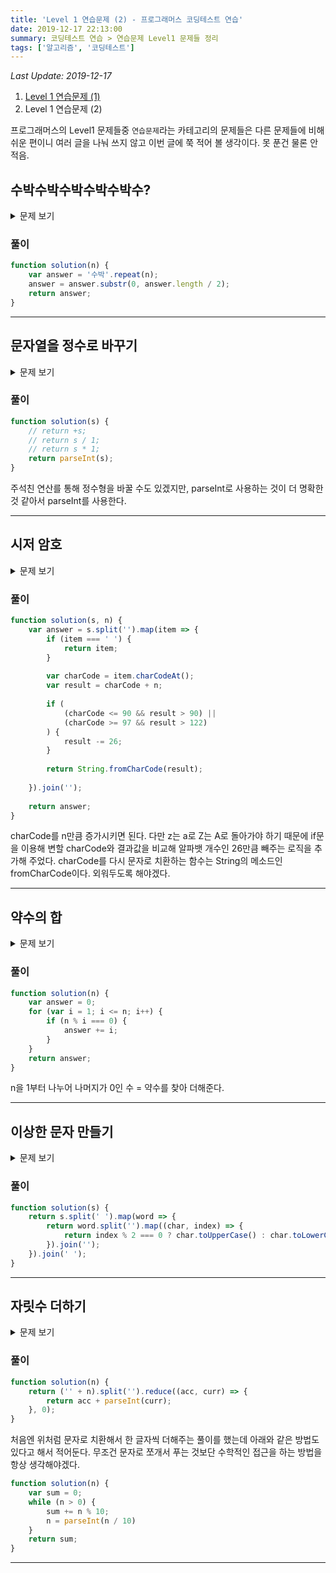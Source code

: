 ```yaml
---
title: 'Level 1 연습문제 (2) - 프로그래머스 코딩테스트 연습'
date: 2019-12-17 22:13:00
summary: 코딩테스트 연습 > 연습문제 Level1 문제들 정리
tags: ['알고리즘', '코딩테스트']
---
```


*Last Update: 2019-12-17*

1. [Level 1 연습문제 (1)](/blog/2019-12-14-programmers-algorithm-1)
2. Level 1 연습문제 (2)

프로그래머스의 Level1 문제들중 `연습문제`라는 카테고리의 문제들은 다른 문제들에 비해 쉬운 편이니 여러 글을 나눠 쓰지 않고 이번 글에 쭉 적어 볼 생각이다. 못 푼건 물론 안적음.

## 수박수박수박수박수박수?

<details>
  <summary>문제 보기</summary>

길이가 n이고, 수박수박수박수....와 같은 패턴을 유지하는 문자열을 리턴하는 함수, solution을 완성하세요.  
예를들어 n이 4이면 수박수박을 리턴하고 3이라면 수박수를 리턴하면 됩니다.

### 제한 조건

* n은 길이 10,000이하인 자연수입니다.

### 입출력 예

n | return
--- | ---
3 | 수박수
4 | 수박수박

</details>

### 풀이

```javascript
function solution(n) {
    var answer = '수박'.repeat(n);
    answer = answer.substr(0, answer.length / 2);
    return answer;
}
```

---------

## 문자열을 정수로 바꾸기

<details>
  <summary>문제 보기</summary>

문자열 s를 숫자로 변환한 결과를 반환하는 함수, solution을 완성하세요.

### 제한 조건

* s의 길이는 1 이상 5이하입니다.
* s의 맨앞에는 부호(+, -)가 올 수 있습니다.
* s는 부호와 숫자로만 이루어져있습니다.
* s는 0으로 시작하지 않습니다.

### 입출력 예

예를들어 str이 1234이면 1234를 반환하고, -1234이면 -1234를 반환하면 됩니다.
str은 부호(+,-)와 숫자로만 구성되어 있고, 잘못된 값이 입력되는 경우는 없습니다.

</details>

### 풀이

```javascript
function solution(s) {
    // return +s;
    // return s / 1;
    // return s * 1;
    return parseInt(s);
}
```

주석친 연산를 통해 정수형을 바꿀 수도 있겠지만, parseInt로 사용하는 것이 더 명확한 것 같아서 parseInt를 사용한다.

---------

## 시저 암호

<details>
  <summary>문제 보기</summary>

어떤 문장의 각 알파벳을 일정한 거리만큼 밀어서 다른 알파벳으로 바꾸는 암호화 방식을 시저 암호라고 합니다. 예를 들어 AB는 1만큼 밀면 BC가 되고, 3만큼 밀면 DE가 됩니다. z는 1만큼 밀면 a가 됩니다. 문자열 s와 거리 n을 입력받아 s를 n만큼 민 암호문을 만드는 함수, solution을 완성해 보세요.

### 제한 조건

* 공백은 아무리 밀어도 공백입니다.
* s는 알파벳 소문자, 대문자, 공백으로만 이루어져 있습니다.
* s의 길이는 8000이하입니다.
* n은 1 이상, 25이하인 자연수입니다.

### 입출력 예

s | n | result
--- | --- | ---
"AB" | 1 | "BC"
"z" | 1 | "a"
"a B z" | 4 | "e F d"

</details>

### 풀이

```javascript
function solution(s, n) {
    var answer = s.split('').map(item => {
        if (item === ' ') {
            return item;
        }
        
        var charCode = item.charCodeAt();
        var result = charCode + n;
        
        if (
            (charCode <= 90 && result > 90) ||
            (charCode >= 97 && result > 122)
        ) {
            result -= 26;
        }
        
        return String.fromCharCode(result);
        
    }).join('');
    
    return answer;
}
```

charCode를 n만큼 증가시키면 된다. 다만 z는 a로 Z는 A로 돌아가야 하기 때문에 if문을 이용해 변할 charCode와 결과값을 비교해 알파뱃 개수인 26만큼 빼주는 로직을 추가해 주었다. charCode를 다시 문자로 치환하는 함수는 String의 메소드인 fromCharCode이다. 외워두도록 해야겠다.

---------

## 약수의 합

<details>
  <summary>문제 보기</summary>

정수 n을 입력받아 n의 약수를 모두 더한 값을 리턴하는 함수, solution을 완성해주세요.

### 제한 조건

* n은 0 이상 3000이하인 정수입니다.

### 입출력 예

n | return
--- | ---
12 | 28
5 | 6

### 입출력 예 설명

* 입출력 예 #1  
  12의 약수는 1, 2, 3, 4, 6, 12입니다. 이를 모두 더하면 28입니다.
* 입출력 예 #2  
  5의 약수는 1, 5입니다. 이를 모두 더하면 6입니다.

</details>

### 풀이

```javascript
function solution(n) {
    var answer = 0;
    for (var i = 1; i <= n; i++) {
        if (n % i === 0) {
            answer += i;
        }
    }
    return answer;
}
```

n을 1부터 나누어 나머지가 0인 수 = 약수를 찾아 더해준다.

---------

## 이상한 문자 만들기

<details>
  <summary>문제 보기</summary>

문자열 s는 한 개 이상의 단어로 구성되어 있습니다. 각 단어는 하나 이상의 공백문자로 구분되어 있습니다. 각 단어의 짝수번째 알파벳은 대문자로, 홀수번째 알파벳은 소문자로 바꾼 문자열을 리턴하는 함수, solution을 완성하세요.

### 제한 조건

* 문자열 전체의 짝/홀수 인덱스가 아니라, 단어(공백을 기준)별로 짝/홀수 인덱스를 판단해야합니다.
* 첫 번째 글자는 0번째 인덱스로 보아 짝수번째 알파벳으로 처리해야 합니다.

### 입출력 예

s | return
--- | ---
"try hello world" | "TrY HeLlO WoRlD"

### 입출력 예 설명

"try hello world"는 세 단어 "try", "hello", "world"로 구성되어 있습니다. 각 단어의 짝수번째 문자를 대문자로, 홀수번째 문자를 소문자로 바꾸면 "TrY", "HeLlO", "WoRlD"입니다. 따라서 "TrY HeLlO WoRlD" 를 리턴합니다.

</details>

### 풀이

```javascript
function solution(s) {
    return s.split(' ').map(word => {
        return word.split('').map((char, index) => {
            return index % 2 === 0 ? char.toUpperCase() : char.toLowerCase();
        }).join('');
    }).join(' ');
}
```

---------

## 자릿수 더하기

<details>
  <summary>문제 보기</summary>

자연수 N이 주어지면, N의 각 자릿수의 합을 구해서 return 하는 solution 함수를 만들어 주세요.  
예를들어 N = 123이면 1 + 2 + 3 = 6을 return 하면 됩니다.

### 제한 조건

* N의 범위 : 100,000,000 이하의 자연수

### 입출력 예

N | answer
--- | ---
123 | 6
987 | 24

### 입출력 예 설명

* 입출력 예 #1  
  문제의 예시와 같습니다.
* 입출력 예 #2  
  9 + 8 + 7 = 24이므로 24를 return 하면 됩니다.
</details>

### 풀이

```javascript
function solution(n) {
    return ('' + n).split('').reduce((acc, curr) => {
        return acc + parseInt(curr);
    }, 0);
}
```

처음엔 위처럼 문자로 치환해서 한 글자씩 더해주는 풀이를 했는데 아래와 같은 방법도 있다고 해서 적어둔다. 무조건 문자로 쪼개서 푸는 것보단 수학적인 접근을 하는 방법을 항상 생각해야겠다.

```javascript
function solution(n) {
    var sum = 0;
    while (n > 0) {
        sum += n % 10;
        n = parseInt(n / 10)
    }
    return sum;
}
```



---------


